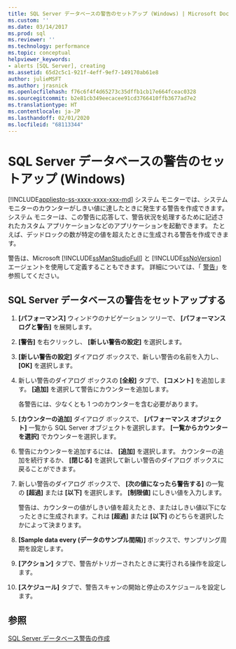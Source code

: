 ```yaml
---
title: SQL Server データベースの警告のセットアップ (Windows) | Microsoft Docs
ms.custom: ''
ms.date: 03/14/2017
ms.prod: sql
ms.reviewer: ''
ms.technology: performance
ms.topic: conceptual
helpviewer_keywords:
- alerts [SQL Server], creating
ms.assetid: 65d2c5c1-921f-4eff-9ef7-149170ab61e8
author: julieMSFT
ms.author: jrasnick
ms.openlocfilehash: f76c6f4f4d65273c35dffb1cb17e664fceac0328
ms.sourcegitcommit: b2e81cb349eecacee91cd3766410ffb3677ad7e2
ms.translationtype: HT
ms.contentlocale: ja-JP
ms.lasthandoff: 02/01/2020
ms.locfileid: "68113344"
---
```

# <a name="set-up-a-sql-server-database-alert-windows"></a>SQL Server データベースの警告のセットアップ (Windows)
[!INCLUDE[appliesto-ss-xxxx-xxxx-xxx-md](../../includes/appliesto-ss-xxxx-xxxx-xxx-md.md)]
  システム モニターでは、システム モニターのカウンターがしきい値に達したときに発生する警告を作成できます。 システム モニターは、この警告に応答して、警告状況を処理するために記述されたカスタム アプリケーションなどのアプリケーションを起動できます。 たとえば、デッドロックの数が特定の値を超えたときに生成される警告を作成できます。 
  
 警告は、Microsoft [!INCLUDE[ssManStudioFull](../../includes/ssmanstudiofull-md.md)] と [!INCLUDE[ssNoVersion](../../includes/ssnoversion-md.md)] エージェントを使用して定義することもできます。 詳細については、「 [警告](../../ssms/agent/alerts.md)」を参照してください。  
  
## <a name="set-up-a-sql-server-database-alert"></a>SQL Server データベースの警告をセットアップする  
  
1. **[パフォーマンス]** ウィンドウのナビゲーション ツリーで、 **[パフォーマンス ログと警告]** を展開します。  
  
2. **[警告]** を右クリックし、 **[新しい警告の設定]** を選択します。
  
3. **[新しい警告の設定]** ダイアログ ボックスで、新しい警告の名前を入力し、 **[OK]** を選択します。  
  
4. 新しい警告のダイアログ ボックスの **[全般]** タブで、 **[コメント]** を追加します。 **[追加]** を選択して警告にカウンターを追加します。  
  
     各警告には、少なくとも 1 つのカウンターを含む必要があります。  
  
5. **[カウンターの追加]** ダイアログ ボックスで、 **[パフォーマンス オブジェクト]** 一覧から SQL Server オブジェクトを選択します。 **[一覧からカウンターを選択]** でカウンターを選択します。  
  
6. 警告にカウンターを追加するには、 **[追加]** を選択します。 カウンターの追加を続行するか、 **[閉じる]** を選択して新しい警告のダイアログ ボックスに戻ることができます。  
  
7. 新しい警告のダイアログ ボックスで、 **[次の値になったら警告する]** の一覧の **[超過]** または **[以下]** を選択します。 **[制限値]** にしきい値を入力します。  
  
     警告は、カウンターの値がしきい値を超えたとき、またはしきい値以下になったときに生成されます。これは **[超過]** または **[以下]** のどちらを選択したかによって決まります。  
  
8. **[Sample data every (データのサンプル間隔)]** ボックスで、サンプリング周期を設定します。  
  
9. **[アクション]** タブで、警告がトリガーされたときに実行される操作を設定します。  
  
10. **[スケジュール]** タブで、警告スキャンの開始と停止のスケジュールを設定します。  
  
## <a name="see-also"></a>参照  
 [SQL Server データベース警告の作成](../../relational-databases/performance-monitor/create-a-sql-server-database-alert.md)  
  
  

